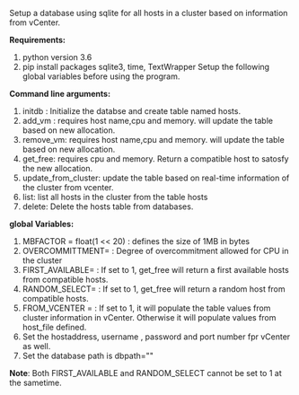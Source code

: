Setup a database using sqlite for all hosts in a cluster based on information from vCenter. 

**Requirements:**
1. python version 3.6
2. pip install packages sqlite3, time, TextWrapper
Setup the following global variables before using the program.

**Command line arguments:**

1. initdb : Initialize the databse and create table named hosts.
2. add_vm : requires host name,cpu and memory. will update the table based on new allocation. 
3. remove_vm: requires host name,cpu and memory. will update the table based on new allocation. 
4. get\_free: requires cpu and memory. Return a compatible host to satosfy the new allocation. 
5. update\_from\_cluster: update the table based on real-time information of the cluster from vcenter.
6. list: list all hosts in the cluster from the table hosts
7. delete: Delete the hosts table from databases.

**global Variables:**

1. MBFACTOR = float(1 << 20) : defines the size of 1MB in bytes
2. OVERCOMMITTMENT= : Degree of overcommitment allowed for CPU in the cluster
3. FIRST\_AVAILABLE= : If set to 1, get\_free will return a first available hosts from compatible hosts.
4. RANDOM\_SELECT= : If set to 1, get\_free will return a random host from compatible hosts.
5. FROM\_VCENTER = : If set to 1, it will populate the table values from cluster information in vCenter. Otherwise it will populate values from host\_file defined.
6. Set the hostaddress, username , password and port number fpr vCenter as well.
7. Set the database path is dbpath="<dbpath>"

**Note**: Both FIRST\_AVAILABLE and RANDOM\_SELECT cannot be set to 1 at the sametime. 
